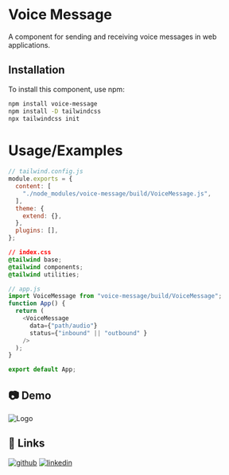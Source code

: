 # Voice Message

A component for sending and receiving voice messages in web applications.

## Installation

To install this component, use npm:

```bash
npm install voice-message
npm install -D tailwindcss
npx tailwindcss init
```
# Usage/Examples

```javascript
// tailwind.config.js
module.exports = {
  content: [
    "./node_modules/voice-message/build/VoiceMessage.js",
  ],
  theme: {
    extend: {},
  },
  plugins: [],
};

```
```css
// index.css
@tailwind base;
@tailwind components;
@tailwind utilities;
```

```javascript
// app.js
import VoiceMessage from "voice-message/build/VoiceMessage";
function App() {
  return (
    <VoiceMessage
      data={"path/audio"}
      status={"inbound" || "outbound" }
    />
  );
}

export default App;
```

## 📷 Demo
![Logo](https://github.com/MobinRezaeifar/Voice-Message/assets/128358943/47e5c88d-f4e9-4195-964b-1ee40535ec34)

## 🔗 Links
[![github](https://img.shields.io/badge/my_portfolio-000?style=for-the-badge&logo=ko-fi&logoColor=white)](https://github.com/MobinRezaeifar)
[![linkedin](https://img.shields.io/badge/linkedin-0A66C2?style=for-the-badge&logo=linkedin&logoColor=white)](https://linkedin.com/in/mobinRezaeifar)


